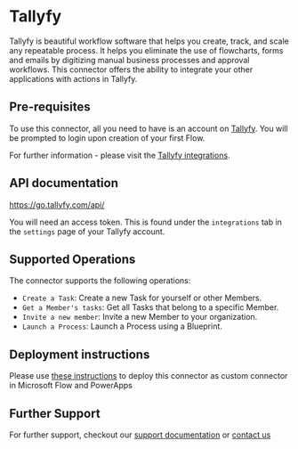 
# Tallyfy
Tallyfy is beautiful workflow software that helps you create, track, and scale any repeatable process. It helps you eliminate the use of flowcharts, forms and emails by digitizing manual business processes and approval workflows. This connector offers the ability to integrate your other applications with actions in Tallyfy.


## Pre-requisites
To use this connector, all you need to have is an account on [Tallyfy](https://go.tallyfy.com/). You will be prompted to login upon creation of your first Flow.

For further information - please visit the [Tallyfy integrations](https://tallyfy.com/integrations/).


## API documentation
https://go.tallyfy.com/api/

You will need an access token. This is found under the `integrations` tab in the `settings` page of your Tallyfy account.


## Supported Operations
The connector supports the following operations:
* ```Create a Task```: Create a new Task for yourself or other Members.
* ```Get a Member's tasks```: Get all Tasks that belong to a specific Member.
* ```Invite a new member```: Invite a new Member to your organization.
* ```Launch a Process```: Launch a Process using a Blueprint.


## Deployment instructions
Please use [these instructions](https://docs.microsoft.com/en-us/connectors/custom-connectors/paconn-cli) to deploy this connector as custom connector in Microsoft Flow and PowerApps


## Further Support
For further support, checkout our [support documentation](https://support.tallyfy.com/) or [contact us](https://tallyfy.com/contact-us/)
